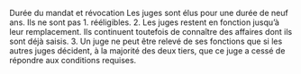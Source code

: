 Durée du mandat et révocation
Les juges sont élus pour une durée de neuf ans. Ils ne sont pas
1.
rééligibles.
2.
Les juges restent en fonction jusqu’à leur remplacement. Ils
continuent toutefois de connaître des affaires dont ils sont déjà
saisis.
3. Un juge ne peut être relevé de ses fonctions que si les autres
juges décident, à la majorité des deux tiers, que ce juge a cessé
de répondre aux conditions requises.